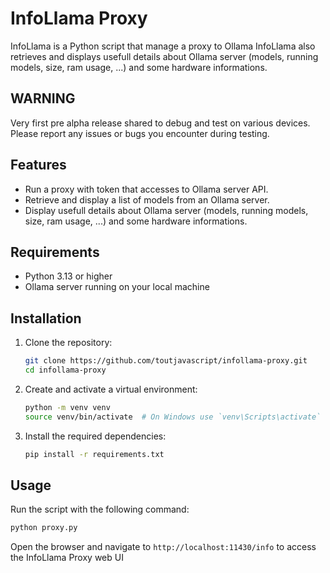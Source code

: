 # InfoLlama Proxy

InfoLlama is a Python script that manage a proxy to Ollama
InfoLlama also retrieves and displays usefull details about Ollama server (models, running models, size, ram usage, ...) and some hardware informations.

## WARNING

Very first pre alpha release shared to debug and test on various devices.
Please report any issues or bugs you encounter during testing.

## Features

- Run a proxy with token that accesses to Ollama server API.
- Retrieve and display a list of models from an Ollama server.
- Display usefull details about Ollama server (models, running models, size, ram usage, ...) and some hardware informations.

## Requirements

- Python 3.13 or higher
- Ollama server running on your local machine

## Installation

1. Clone the repository:

   ```sh
   git clone https://github.com/toutjavascript/infollama-proxy.git
   cd infollama-proxy
   ```

2. Create and activate a virtual environment:

   ```sh
   python -m venv venv
   source venv/bin/activate  # On Windows use `venv\Scripts\activate`
   ```

3. Install the required dependencies:
   ```sh
   pip install -r requirements.txt
   ```

## Usage

Run the script with the following command:

```sh
python proxy.py
```

Open the browser and navigate to `http://localhost:11430/info` to access the InfoLlama Proxy web UI

